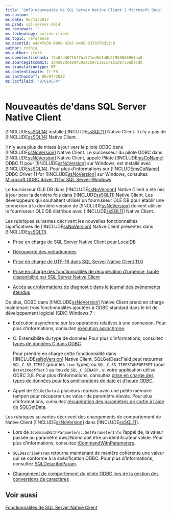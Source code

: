 ```yaml
---
title: '&#39;nouveautés de SQL Server Native Client | Microsoft Docs'
ms.custom: ''
ms.date: 06/13/2017
ms.prod: sql-server-2014
ms.reviewer: ''
ms.technology: native-client
ms.topic: reference
ms.assetid: e4d4fe39-0090-42a7-8405-6378370d11cb
author: rothja
ms.author: jroth
ms.openlocfilehash: f7a8fdd6716f7ba571ed8d1d8b5f959666961aa8
ms.sourcegitcommit: ad4d92dce894592a259721a1571b1d8736abacdb
ms.translationtype: MT
ms.contentlocale: fr-FR
ms.lasthandoff: 08/04/2020
ms.locfileid: "87614574"
---
```

# <a name="what39s-new-in-sql-server-native-client"></a>Nouveautés de&#39;dans SQL Server Native Client
  [!INCLUDE[ssSQL14](../../includes/sssql14-md.md)] installe [!INCLUDE[ssSQL11](../../includes/sssql11-md.md)] Native Client. Il n'y a pas de [!INCLUDE[ssSQL14](../../includes/sssql14-md.md)] Native Client.  
  
 Il n'y aura plus de mises à jour vers le pilote ODBC dans [!INCLUDE[ssNoVersion](../../includes/ssnoversion-md.md)] Native Client. Le successeur du pilote ODBC dans [!INCLUDE[ssNoVersion](../../includes/ssnoversion-md.md)] Native Client, appelé Pilote [!INCLUDE[msCoName](../../includes/msconame-md.md)] ODBC 11 pour [!INCLUDE[ssNoVersion](../../includes/ssnoversion-md.md)] sur Windows, est installé avec [!INCLUDE[ssSQL14](../../includes/sssql14-md.md)]. Pour plus d’informations sur [!INCLUDE[msCoName](../../includes/msconame-md.md)] ODBC Driver 11 for [!INCLUDE[ssNoVersion](../../includes/ssnoversion-md.md)] sur Windows, consultez [Microsoft ODBC driver 11 for SQL Server-Windows](https://www.microsoft.com/download/details.aspx?id=36434).  
  
 Le fournisseur OLE DB dans [!INCLUDE[ssNoVersion](../../includes/ssnoversion-md.md)] Native Client a été mis à jour pour la dernière fois dans [!INCLUDE[ssSQL11](../../includes/sssql11-md.md)] Native Client. Les développeurs qui souhaitent utiliser un fournisseur OLE DB pour établir une connexion à la dernière version de [!INCLUDE[ssNoVersion](../../includes/ssnoversion-md.md)] doivent utiliser le fournisseur OLE DB distribué avec [!INCLUDE[ssSQL11](../../includes/sssql11-md.md)] Native Client.  
  
 Les rubriques suivantes décrivent les nouvelles fonctionnalités significatives de [!INCLUDE[ssNoVersion](../../includes/ssnoversion-md.md)] Native Client présentes dans [!INCLUDE[ssSQL11](../../includes/sssql11-md.md)].  
  
-   [Prise en charge de SQL Server Native Client pour LocalDB](features/sql-server-native-client-support-for-localdb.md)  
  
-   [Découverte des métadonnées](features/metadata-discovery.md)  
  
-   [Prise en charge de UTF-16 dans SQL Server Native Client 11.0](features/utf-16-support-in-sql-server-native-client-11-0.md)  
  
-   [Prise en charge des fonctionnalités de récupération d'urgence, haute disponibilité par SQL Server Native Client](features/sql-server-native-client-support-for-high-availability-disaster-recovery.md)  
  
-   [Accès aux informations de diagnostic dans le journal des événements étendus](features/accessing-diagnostic-information-in-the-extended-events-log.md)  
  
 De plus, ODBC dans [!INCLUDE[ssNoVersion](../../includes/ssnoversion-md.md)] Native Client prend en charge maintenant trois fonctionnalités ajoutées à ODBC standard dans le kit de développement logiciel (SDK) Windows 7 :  
  
-   Exécution asynchrone sur les opérations relatives à une connexion. Pour plus d’informations, consultez [exécution asynchrone](https://go.microsoft.com/fwlink/?LinkID=191493).  
  
-   C. Extensibilité du type de données Pour plus d’informations, consultez [types de données C dans ODBC](https://go.microsoft.com/fwlink/?LinkID=191495).  
  
     Pour prendre en charge cette fonctionnalité dans [!INCLUDE[ssNoVersion](../../includes/ssnoversion-md.md)] Native Client, SQLGetDescField peut retourner `SQL_C_SS_TIME2` (pour les `time` types) ou `SQL_C_SS_TIMESTAMPOFFSET` (pour `datetimeoffset` ) au lieu de `SQL_C_BINARY` , si votre application utilise ODBC 3,8. Pour plus d’informations, consultez [prise en charge des types de données pour les améliorations de date et d’heure ODBC](features/date-and-time-improvements.md).  
  
-   Appel de `SQLGetData` à plusieurs reprises avec une petite mémoire tampon pour récupérer une valeur de paramètre élevée. Pour plus d’informations, consultez [récupération des paramètres de sortie à l’aide de SQLGetData](https://go.microsoft.com/fwlink/?LinkID=191494).  
  
 Les rubriques suivantes décrivent des changements de comportement de Native Client [!INCLUDE[ssNoVersion](../../includes/ssnoversion-md.md)] dans [!INCLUDE[ssSQL11](../../includes/sssql11-md.md)].  
  
-   Lors de `ICommandWithParameters::SetParameterInfo` l’appel de, la valeur passée au paramètre *pwszName* doit être un identificateur valide. Pour plus d’informations, consultez [ICommandWithParameters](../native-client-ole-db-interfaces/icommandwithparameters.md).  
  
-   `SQLDescribeParam` retourne maintenant de manière cohérente une valeur qui se conforme à la spécification ODBC. Pour plus d’informations, consultez [SQLDescribeParam](../native-client-odbc-api/sqldescribeparam.md).  
  
-   [Changement de comportement du pilote ODBC lors de la gestion des conversions de caractères](features/odbc-driver-behavior-change-when-handling-character-conversions.md)  
  
## <a name="see-also"></a>Voir aussi  
 [Fonctionnalités de SQL Server Native Client](features/sql-server-native-client-features.md)  
  
  
